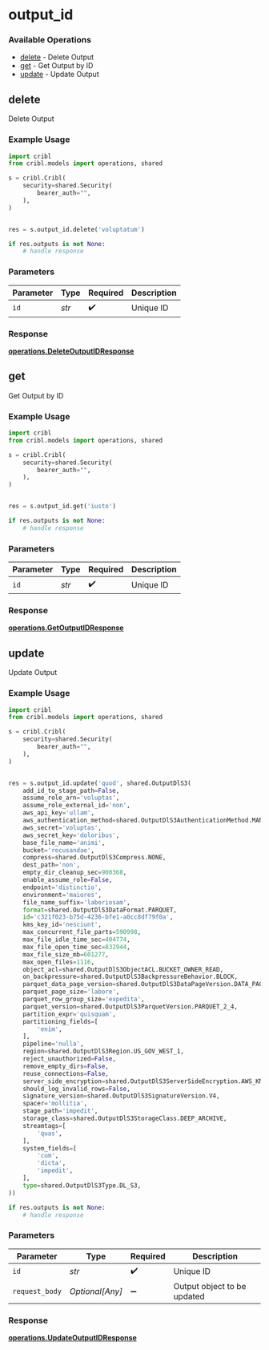 # output_id

### Available Operations

* [delete](#delete) - Delete Output
* [get](#get) - Get Output by ID
* [update](#update) - Update Output

## delete

Delete Output

### Example Usage

```python
import cribl
from cribl.models import operations, shared

s = cribl.Cribl(
    security=shared.Security(
        bearer_auth="",
    ),
)


res = s.output_id.delete('voluptatum')

if res.outputs is not None:
    # handle response
```

### Parameters

| Parameter          | Type               | Required           | Description        |
| ------------------ | ------------------ | ------------------ | ------------------ |
| `id`               | *str*              | :heavy_check_mark: | Unique ID          |


### Response

**[operations.DeleteOutputIDResponse](../../models/operations/deleteoutputidresponse.md)**


## get

Get Output by ID

### Example Usage

```python
import cribl
from cribl.models import operations, shared

s = cribl.Cribl(
    security=shared.Security(
        bearer_auth="",
    ),
)


res = s.output_id.get('iusto')

if res.outputs is not None:
    # handle response
```

### Parameters

| Parameter          | Type               | Required           | Description        |
| ------------------ | ------------------ | ------------------ | ------------------ |
| `id`               | *str*              | :heavy_check_mark: | Unique ID          |


### Response

**[operations.GetOutputIDResponse](../../models/operations/getoutputidresponse.md)**


## update

Update Output

### Example Usage

```python
import cribl
from cribl.models import operations, shared

s = cribl.Cribl(
    security=shared.Security(
        bearer_auth="",
    ),
)


res = s.output_id.update('quod', shared.OutputDlS3(
    add_id_to_stage_path=False,
    assume_role_arn='voluptas',
    assume_role_external_id='non',
    aws_api_key='ullam',
    aws_authentication_method=shared.OutputDlS3AuthenticationMethod.MANUAL,
    aws_secret='voluptas',
    aws_secret_key='doloribus',
    base_file_name='animi',
    bucket='recusandae',
    compress=shared.OutputDlS3Compress.NONE,
    dest_path='non',
    empty_dir_cleanup_sec=900368,
    enable_assume_role=False,
    endpoint='distinctio',
    environment='maiores',
    file_name_suffix='laboriosam',
    format=shared.OutputDlS3DataFormat.PARQUET,
    id='c321f023-b75d-4236-bfe1-a0cc8df79f0a',
    kms_key_id='nesciunt',
    max_concurrent_file_parts=590998,
    max_file_idle_time_sec=404774,
    max_file_open_time_sec=832944,
    max_file_size_mb=601277,
    max_open_files=1116,
    object_acl=shared.OutputDlS3ObjectACL.BUCKET_OWNER_READ,
    on_backpressure=shared.OutputDlS3BackpressureBehavior.BLOCK,
    parquet_data_page_version=shared.OutputDlS3DataPageVersion.DATA_PAGE_V1,
    parquet_page_size='labore',
    parquet_row_group_size='expedita',
    parquet_version=shared.OutputDlS3ParquetVersion.PARQUET_2_4,
    partition_expr='quisquam',
    partitioning_fields=[
        'enim',
    ],
    pipeline='nulla',
    region=shared.OutputDlS3Region.US_GOV_WEST_1,
    reject_unauthorized=False,
    remove_empty_dirs=False,
    reuse_connections=False,
    server_side_encryption=shared.OutputDlS3ServerSideEncryption.AWS_KMS,
    should_log_invalid_rows=False,
    signature_version=shared.OutputDlS3SignatureVersion.V4,
    spacer='mollitia',
    stage_path='impedit',
    storage_class=shared.OutputDlS3StorageClass.DEEP_ARCHIVE,
    streamtags=[
        'quas',
    ],
    system_fields=[
        'cum',
        'dicta',
        'impedit',
    ],
    type=shared.OutputDlS3Type.DL_S3,
))

if res.outputs is not None:
    # handle response
```

### Parameters

| Parameter                   | Type                        | Required                    | Description                 |
| --------------------------- | --------------------------- | --------------------------- | --------------------------- |
| `id`                        | *str*                       | :heavy_check_mark:          | Unique ID                   |
| `request_body`              | *Optional[Any]*             | :heavy_minus_sign:          | Output object to be updated |


### Response

**[operations.UpdateOutputIDResponse](../../models/operations/updateoutputidresponse.md)**

